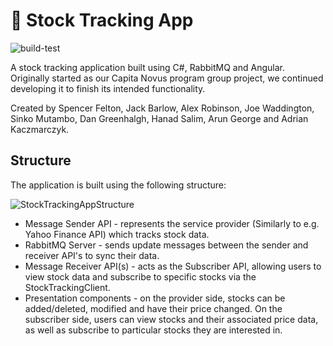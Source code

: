 # 🚀 Stock Tracking App

![build-test](https://github.com/SpencerFelton/StockTrackingApp/workflows/build-test/badge.svg)

A stock tracking application built using C#, RabbitMQ and Angular. Originally started as our Capita Novus program group project, we continued developing it to finish its intended functionality. 

Created by Spencer Felton, Jack Barlow, Alex Robinson, Joe Waddington, Sinko Mutambo, Dan Greenhalgh, Hanad Salim, Arun George and Adrian Kaczmarczyk.

## Structure

The application is built using the following structure:

![StockTrackingAppStructure](https://user-images.githubusercontent.com/39312505/105208879-19df5280-5b41-11eb-8df7-01c6853fe02b.PNG)

* Message Sender API - represents the service provider (Similarly to e.g. Yahoo Finance API) which tracks stock data. 
* RabbitMQ Server - sends update messages between the sender and receiver API's to sync their data.
* Message Receiver API(s) - acts as the Subscriber API, allowing users to view stock data and subscribe to specific stocks via the StockTrackingClient.
* Presentation components - on the provider side, stocks can be added/deleted, modified and have their price changed. On the subscriber side, users can view stocks and their associated price data, as well as subscribe to particular stocks they are interested in.
